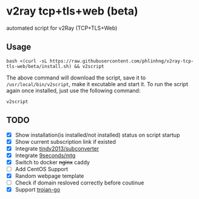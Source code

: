 # v2ray tcp+tls+web (beta)
automated script for v2Ray (TCP+TLS+Web)

## Usage
```
bash <(curl -sL https://raw.githubusercontent.com/phlinhng/v2ray-tcp-tls-web/beta/install.sh) && v2script
```
The above command will download the script, save it to `/usr/local/bin/v2script`, make it excutable and start it. To run the script again once installed, just use the following command:
```
v2script
```

## TODO
+ [x] Show installation(is installed/not installed) status on script startup
+ [x] Show current subscription link if existed
+ [x] Integrate [tindy2013/subconverter](https://github.com/tindy2013/subconverter)
+ [x] Integrate [9seconds/mtg](https://github.com/9seconds/mtg)
+ [x] Switch to docker ~~nginx~~ caddy
+ [ ] Add CentOS Support
+ [x] Random webpage template
+ [ ] Check if domain resloved correctly before coutinue
+ [x] Support [trojan-go](https://github.com/p4gefau1t/trojan-go)

